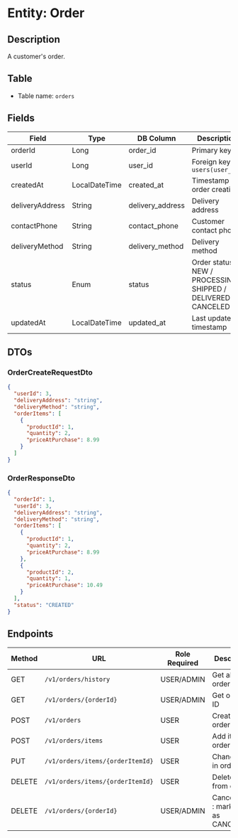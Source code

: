 # Entity: Order

## Description
A customer's order.

## Table
- Table name: `orders`

## Fields

| Field           | Type          | DB Column        | Description                                                   |
|-----------------|---------------|------------------|---------------------------------------------------------------|
| orderId         | Long          | order_id         | Primary key                                                   |
| userId          | Long          | user_id          | Foreign key to `users(user_id)`                               |
| createdAt       | LocalDateTime | created_at       | Timestamp of order creation                                   |
| deliveryAddress | String        | delivery_address | Delivery address                                              |
| contactPhone    | String        | contact_phone    | Customer contact phone                                        |
| deliveryMethod  | String        | delivery_method  | Delivery method                                               |
| status          | Enum          | status           | Order status NEW / PROCESSING/ SHIPPED / DELIVERED / CANCELED |
| updatedAt       | LocalDateTime | updated_at       | Last update timestamp                                         |

## DTOs

### OrderCreateRequestDto

```json
{
  "userId": 3,
  "deliveryAddress": "string",
  "deliveryMethod": "string",
  "orderItems": [
    {
      "productId": 1,
      "quantity": 2,
      "priceAtPurchase": 8.99
    }
  ]
}
```

### OrderResponseDto

```json
{
  "orderId": 1,
  "userId": 3,
  "deliveryAddress": "string",
  "deliveryMethod": "string",
  "orderItems": [
    {
      "productId": 1,
      "quantity": 2,
      "priceAtPurchase": 8.99
    },
    {
      "productId": 2,
      "quantity": 1,
      "priceAtPurchase": 10.49
    }
  ],
  "status": "CREATED"
}
```

## Endpoints

| Method | URL                              | Role Required | Description                             |
|--------|----------------------------------|---------------|-----------------------------------------|
| GET    | `/v1/orders/history`             | USER/ADMIN    | Get all user orders                     |
| GET    | `/v1/orders/{orderId}`           | USER/ADMIN    | Get order by ID                         |
| POST   | `/v1/orders`                     | USER          | Create new order                        |
| POST   | `/v1/orders/items`               | USER          | Add item to order                       |
| PUT    | `/v1/orders/items/{orderItemId}` | USER          | Change item in order                    |
| DELETE | `/v1/orders/items/{orderItemId}` | USER          | Delete items from order                 |
| DELETE | `/v1/orders/{orderId}`           | USER/ADMIN    | Cancel order : mark order as CANCELLED. |
